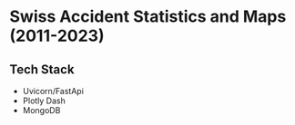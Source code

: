 # Swiss Accident Statistics and Maps (2011-2023)

## Tech Stack
* Uvicorn/FastApi
* Plotly Dash
* MongoDB
